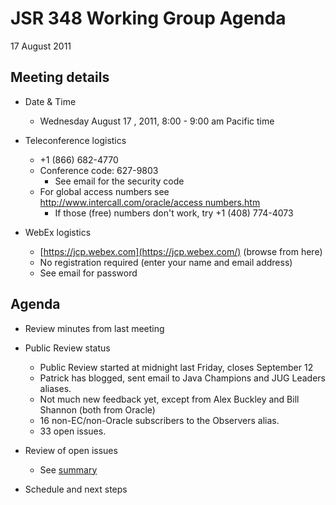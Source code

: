 # JSR 348 Working Group Agenda  
17 August 2011

## Meeting details

*   Date & Time
    *   Wednesday August 17 , 2011, 8:00 - 9:00 am Pacific time  

*   Teleconference logistics
    *   +1 (866) 682-4770
    *   Conference code: 627-9803
        *   See email for the security code
    *   For global access numbers see [http://www.intercall.com/oracle/access numbers.htm](http://www.intercall.com/oracle/access_numbers.htm)
        *   If those (free) numbers don't work, try +1 (408) 774-4073
*   WebEx logistics
    *   [https://jcp.webex.com](https://jcp.webex.com/) (browse from here)
    *   No registration required (enter your name and email address)
    *   See email for password

## **Agenda**

*   Review minutes from last meeting
*   Public Review status
    *   Public Review started at midnight last Friday, closes September 12
    *   Patrick has blogged, sent email to Java Champions and JUG Leaders aliases.
    *   Not much new feedback yet, except from Alex Buckley and Bill Shannon (both from Oracle)
    *   16 non-EC/non-Oracle subscribers to the Observers alias.
    *   33 open issues.  

*   Review of open issues
    *   See [summary](./files/Meeting%20Materials/OpenIssues-2011-08-17.md)  

*   Schedule and next steps